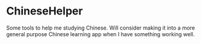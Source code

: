 # ChineseHelper
Some tools to help me studying Chinese. Will consider making it into a more general purpose Chinese learning app when I have something working well.
